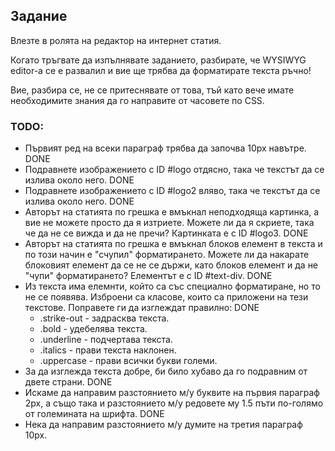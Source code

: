 ## Задание

Влезте в ролята на редактор на интернет статия.

Когато тръгвате да изпълнявате заданието, разбирате, че WYSIWYG editor-а се е развалил и вие ще трябва да форматирате текста ръчно!

Вие, разбира се, не се притеснявате от това, тъй като вече имате необходимите знания да го направите от часовете по CSS.

### TODO:
- Първият ред на всеки параграф трябва да започва 10px навътре. DONE
- Подравнете изображението с ID #logo отдясно, така че текстът да се излива около него. DONE
- Подравнете изображението с ID #logo2 вляво, така че текстът да се излива около него. DONE
- Авторът на статията по грешка е вмъкнал неподходяща картинка, а вие не можете просто да я изтриете. Mожете ли да я скриете, така че да не се вижда и да не пречи? Картинката е с ID #logo3. DONE
- Авторът на статията по грешка е вмъкнал блоков елемент в текста и по този начин е "счупил" форматирането. Можете ли да накарате блоковият елемент да се не се държи, като блоков елемент и да не "чупи" форматирането? Елементът е с ID #text-div. DONE
- Из текста има елемнти, който са със специално форматиране, но то не се появява. Изброени са класове, които са приложени на тези текстове. Поправете ги да изглеждат правилно: DONE
    - .strike-out - задрасква текста.
    - .bold - удебелява текста.
    - .underline - подчертава текста.
    - .italics - прави текста наклонен.
    - .uppercase - прави всички букви големи.
- За да изглежда текста добре, би било хубаво да го подравним от двете страни. DONE
- Искаме да направим разстоянието м/у буквите на първия параграф 2px, а също така и разстоянието м/у редовете му 1.5 пъти по-голямо от големината на шрифта. DONE
- Нека да направим разстоянието м/у думите на третия параграф 10px.
